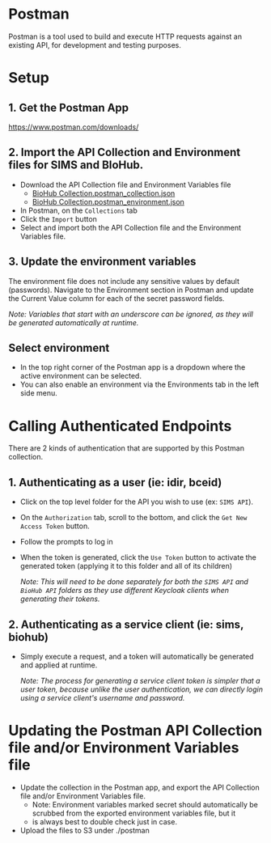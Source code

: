# Postman

Postman is a tool used to build and execute HTTP requests against an existing API, for development and testing purposes.

# Setup

## 1. Get the Postman App

https://www.postman.com/downloads/

## 2. Import the API Collection and Environment files for SIMS and BIoHub.

- Download the API Collection file and Environment Variables file
  - [BioHub Collection.postman_collection.json](https://nrs.objectstore.gov.bc.ca/gblhvt/postman/BioHub%20Collection.postman_collection.json)
  - [BioHub Collection.postman_environment.json](https://nrs.objectstore.gov.bc.ca/gblhvt/postman/BioHub%20Collection.postman_environment.json)
- In Postman, on the `Collections` tab
- Click the `Import` button
- Select and import both the API Collection file and the Environment Variables file.

## 3. Update the environment variables

The environment file does not include any sensitive values by default (passwords).
Navigate to the Environment section in Postman and update the Current Value column for each of the secret password fields.

_Note: Variables that start with an underscore can be ignored, as they will be generated automatically at runtime._

## Select environment

- In the top right corner of the Postman app is a dropdown where the active environment can be selected.
- You can also enable an environment via the Environments tab in the left side menu.

# Calling Authenticated Endpoints

There are 2 kinds of authentication that are supported by this Postman collection.

## 1. Authenticating as a user (ie: idir, bceid)

- Click on the top level folder for the API you wish to use (ex: `SIMS API`).
- On the `Authorization` tab, scroll to the bottom, and click the `Get New Access Token` button.
- Follow the prompts to log in
- When the token is generated, click the `Use Token` button to activate the generated token (applying it to this folder and all of its children)

  _Note: This will need to be done separately for both the `SIMS API` and `BioHub API` folders as they use different Keycloak clients when generating their tokens._

## 2. Authenticating as a service client (ie: sims, biohub)

- Simply execute a request, and a token will automatically be generated and applied at runtime.

  _Note: The process for generating a service client token is simpler that a user token, because unlike the user authentication, we can directly login using a service client's username and password._

# Updating the Postman API Collection file and/or Environment Variables file

- Update the collection in the Postman app, and export the API Collection file and/or Environment Variables file.
  - Note: Environment variables marked secret should automatically be scrubbed from the exported environment variables file, but it
  - is always best to double check just in case.
- Upload the files to S3 under ./postman
